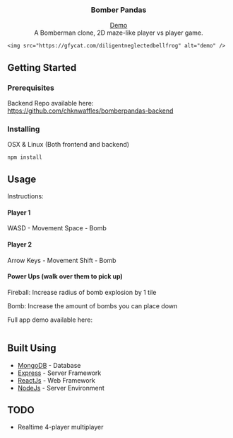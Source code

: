 <h3 align="center">Bomber Pandas</h3>

<p align="center">
    <a href="https://youtu.be/KLLobgqyARg">Demo</a>
    <br>
    A Bomberman clone, 2D maze-like player vs player game.
    <br>
    
    <img src="https://gfycat.com/diligentneglectedbellfrog" alt="demo" />
</p>

## Getting Started
### Prerequisites
Backend Repo available here: https://github.com/chknwaffles/bomberpandas-backend

### Installing
OSX & Linux (Both frontend and backend)
```
npm install
```

## Usage
Instructions:

#### Player 1
WASD - Movement
Space - Bomb

#### Player 2
Arrow Keys - Movement
Shift - Bomb

#### Power Ups (walk over them to pick up)
Fireball: Increase radius of bomb explosion by 1 tile

Bomb: Increase the amount of bombs you can place down



Full app demo available here:
```
```

## Built Using
- [MongoDB](https://www.mongodb.com/) - Database
- [Express](https://expressjs.com/) - Server Framework
- [ReactJs](https://reactjs.org/) - Web Framework
- [NodeJs](https://nodejs.org/en/) - Server Environment

## TODO
- Realtime 4-player multiplayer
